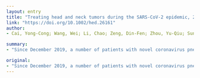 ```yaml
---
layout: entry
title: "Treating head and neck tumors during the SARS-CoV-2 epidemic, 2019-2020: Sichuan Cancer Hospital"
link: "https://doi.org/10.1002/hed.26161"
author:
- Cai, Yong-Cong; Wang, Wei; Li, Chao; Zeng, Din-Fen; Zhou, Yu-Qiu; Sun, Rong-Hao; Jiang, Hua; Guo, Hui; Wang, Shao-Xin; Jiang, Jian

summary:
- "Since December 2019, a number of patients with novel coronavirus pneumonia have been identified in Wuhan, Hubei Province, China. NCP has rapidly spread to other provinces and cities in China and other countries in the world. However, there are relatively few suggestions and measures for tumor patients. This article summarizes the prevention and control of disease in our medical institution to provide a reference for front-line head and neck surgeons. The article is protected by copyright. All rights reserved. There are no suggestions or measures for the rapid increase in reported cases have been identifiable pneumonia (NCP has been identified. Since December 2019."

original:
- "Since December 2019, a number of patients with novel coronavirus pneumonia (NCP) have been identified in Wuhan, Hubei Province, China. NCP has rapidly spread to other provinces and cities in China and other countries in the world. Due to the rapid increase in reported cases in China and around the world, on January 30, 2020, the World Health Organization (WHO) Emergency Committee announced that NCP is a Public Health Emergency of International Concern (PHEIC). However, there are relatively few suggestions and measures for tumor patients, especially patients with head and neck tumors. This article summarizes the prevention and control of disease in our medical institution to provide a reference for front-line head and neck surgeons. This article is protected by copyright. All rights reserved."
---
```


